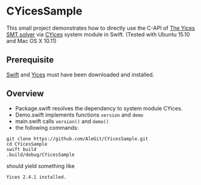 # CYicesSample
This small project demonstrates how to directly use the C-API of
[The Yices SMT solver](http://yices.csl.sri.com) via 
[CYices](https://github.com/AleGit/CYices) 
system module in Swift.
(Tested with Ubuntu 15.10 and Mac OS X 10.11)

## Prerequisite

[Swift](http://swift.org) and [Yices](http://yices.csl.sri.com/) must have been downloaded and installed.

## Overview

- Package.swift resolves the dependency to system module CYices.
- Demo.swift implements functions `version` and `demo`
- main.swift calls `version()` and `demo()`
- the following commands:

```
git clone https://github.com/AleGit/CYicesSample.git
cd CYicesSample
swift build
.build/debug/CYicesSample
```
  
  should yield something like

```
Yices 2.4.1 installed.
```
